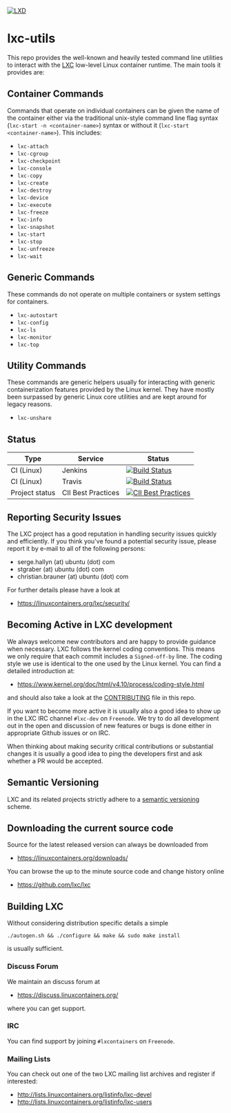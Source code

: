 [![LXD](https://linuxcontainers.org/static/img/containers.png)](https://linuxcontainers.org/lxd)
# lxc-utils

This repo provides the well-known and heavily tested command line utilities to
interact with the [LXC](https://github.com/lxc/lxc) low-level Linux container
runtime. The main tools it provides are:

## Container Commands

Commands that operate on individual containers can be given the name of the
container either via the traditional unix-style command line flag syntax
(`lxc-start -n <container-name>`) syntax or without it (`lxc-start <container-name>`).
This includes:

- `lxc-attach`
- `lxc-cgroup`
- `lxc-checkpoint`
- `lxc-console`
- `lxc-copy`
- `lxc-create`
- `lxc-destroy`
- `lxc-device`
- `lxc-execute`
- `lxc-freeze`
- `lxc-info`
- `lxc-snapshot`
- `lxc-start`
- `lxc-stop`
- `lxc-unfreeze`
- `lxc-wait`

## Generic Commands

These commands do not operate on multiple containers or system settings for
containers.

- `lxc-autostart`
- `lxc-config`
- `lxc-ls`
- `lxc-monitor`
- `lxc-top`

## Utility Commands

These commands are generic helpers usually for interacting with generic
containerization features provided by the Linux kernel. They have mostly been
surpassed by generic Linux core utilities and are kept around for legacy
reasons.

- `lxc-unshare`

## Status
Type            | Service               | Status
---             | ---                   | ---
CI (Linux)      | Jenkins               | [![Build Status](https://jenkins.linuxcontainers.org/job/lxc-github-commit/badge/icon)](https://jenkins.linuxcontainers.org/job/lxc-github-commit/)
CI (Linux)      | Travis                | [![Build Status](https://travis-ci.org/lxc/lxc.svg?branch=master)](https://travis-ci.org/lxc/lxc/)
Project status  | CII Best Practices    | [![CII Best Practices](https://bestpractices.coreinfrastructure.org/projects/1087/badge)](https://bestpractices.coreinfrastructure.org/projects/1087)

## Reporting Security Issues

The LXC project has a good reputation in handling security issues quickly and
efficiently. If you think you've found a potential security issue, please
report it by e-mail to all of the following persons:

- serge.hallyn (at) ubuntu (dot) com
- stgraber (at) ubuntu (dot) com
- christian.brauner (at) ubuntu (dot) com

For further details please have a look at

- https://linuxcontainers.org/lxc/security/

## Becoming Active in LXC development

We always welcome new contributors and are happy to provide guidance when
necessary. LXC follows the kernel coding conventions. This means we only
require that each commit includes a `Signed-off-by` line. The coding style we
use is identical to the one used by the Linux kernel. You can find a detailed
introduction at:

- https://www.kernel.org/doc/html/v4.10/process/coding-style.html

and should also take a look at the [CONTRIBUTING](CONTRIBUTING) file in this
repo.

If you want to become more active it is usually also a good idea to show up in
the LXC IRC channel `#lxc-dev` on `Freenode`. We try to do all development out
in the open and discussion of new features or bugs is done either in
appropriate Github issues or on IRC.

When thinking about making security critical contributions or substantial
changes it is usually a good idea to ping the developers first and ask whether
a PR would be accepted.

## Semantic Versioning

LXC and its related projects strictly adhere to a [semantic
versioning](http://semver.org/) scheme.

## Downloading the current source code

Source for the latest released version can always be downloaded from

- https://linuxcontainers.org/downloads/

You can browse the up to the minute source code and change history online

- https://github.com/lxc/lxc

## Building LXC

Without considering distribution specific details a simple

    ./autogen.sh && ./configure && make && sudo make install

is usually sufficient.

### Discuss Forum

We maintain an discuss forum at

- https://discuss.linuxcontainers.org/

where you can get support.

### IRC

You can find support by joining `#lxcontainers` on `Freenode`.

### Mailing Lists

You can check out one of the two LXC mailing list archives and register if
interested:

- http://lists.linuxcontainers.org/listinfo/lxc-devel
- http://lists.linuxcontainers.org/listinfo/lxc-users
